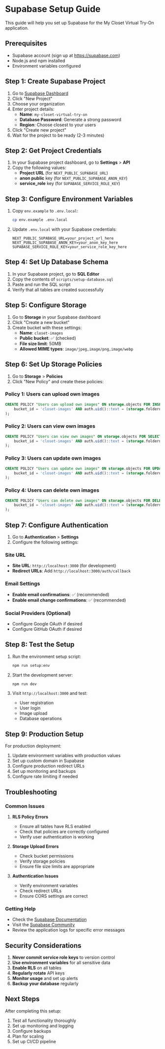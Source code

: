 # Supabase Setup Guide

This guide will help you set up Supabase for the My Closet Virtual Try-On application.

## Prerequisites

- Supabase account (sign up at https://supabase.com)
- Node.js and npm installed
- Environment variables configured

## Step 1: Create Supabase Project

1. Go to [Supabase Dashboard](https://supabase.com/dashboard)
2. Click "New Project"
3. Choose your organization
4. Enter project details:
   - **Name**: `my-closet-virtual-try-on`
   - **Database Password**: Generate a strong password
   - **Region**: Choose closest to your users
5. Click "Create new project"
6. Wait for the project to be ready (2-3 minutes)

## Step 2: Get Project Credentials

1. In your Supabase project dashboard, go to **Settings** > **API**
2. Copy the following values:
   - **Project URL** (for `NEXT_PUBLIC_SUPABASE_URL`)
   - **anon public** key (for `NEXT_PUBLIC_SUPABASE_ANON_KEY`)
   - **service_role** key (for `SUPABASE_SERVICE_ROLE_KEY`)

## Step 3: Configure Environment Variables

1. Copy `env.example` to `.env.local`:
   ```bash
   cp env.example .env.local
   ```

2. Update `.env.local` with your Supabase credentials:
   ```env
   NEXT_PUBLIC_SUPABASE_URL=your_project_url_here
   NEXT_PUBLIC_SUPABASE_ANON_KEY=your_anon_key_here
   SUPABASE_SERVICE_ROLE_KEY=your_service_role_key_here
   ```

## Step 4: Set Up Database Schema

1. In your Supabase project, go to **SQL Editor**
2. Copy the contents of `scripts/setup-database.sql`
3. Paste and run the SQL script
4. Verify that all tables are created successfully

## Step 5: Configure Storage

1. Go to **Storage** in your Supabase dashboard
2. Click "Create a new bucket"
3. Create bucket with these settings:
   - **Name**: `closet-images`
   - **Public bucket**: ✅ (checked)
   - **File size limit**: 50MB
   - **Allowed MIME types**: `image/jpeg,image/png,image/webp`

## Step 6: Set Up Storage Policies

1. Go to **Storage** > **Policies**
2. Click "New Policy" and create these policies:

### Policy 1: Users can upload own images
```sql
CREATE POLICY "Users can upload own images" ON storage.objects FOR INSERT WITH CHECK (
    bucket_id = 'closet-images' AND auth.uid()::text = (storage.foldername(name))[1]
);
```

### Policy 2: Users can view own images
```sql
CREATE POLICY "Users can view own images" ON storage.objects FOR SELECT USING (
    bucket_id = 'closet-images' AND auth.uid()::text = (storage.foldername(name))[1]
);
```

### Policy 3: Users can update own images
```sql
CREATE POLICY "Users can update own images" ON storage.objects FOR UPDATE USING (
    bucket_id = 'closet-images' AND auth.uid()::text = (storage.foldername(name))[1]
);
```

### Policy 4: Users can delete own images
```sql
CREATE POLICY "Users can delete own images" ON storage.objects FOR DELETE USING (
    bucket_id = 'closet-images' AND auth.uid()::text = (storage.foldername(name))[1]
);
```

## Step 7: Configure Authentication

1. Go to **Authentication** > **Settings**
2. Configure the following settings:

### Site URL
- **Site URL**: `http://localhost:3000` (for development)
- **Redirect URLs**: Add `http://localhost:3000/auth/callback`

### Email Settings
- **Enable email confirmations**: ✅ (recommended)
- **Enable email change confirmations**: ✅ (recommended)

### Social Providers (Optional)
- Configure Google OAuth if desired
- Configure GitHub OAuth if desired

## Step 8: Test the Setup

1. Run the environment setup script:
   ```bash
   npm run setup:env
   ```

2. Start the development server:
   ```bash
   npm run dev
   ```

3. Visit `http://localhost:3000` and test:
   - User registration
   - User login
   - Image upload
   - Database operations

## Step 9: Production Setup

For production deployment:

1. Update environment variables with production values
2. Set up custom domain in Supabase
3. Configure production redirect URLs
4. Set up monitoring and backups
5. Configure rate limiting if needed

## Troubleshooting

### Common Issues

1. **RLS Policy Errors**
   - Ensure all tables have RLS enabled
   - Check that policies are correctly configured
   - Verify user authentication is working

2. **Storage Upload Errors**
   - Check bucket permissions
   - Verify storage policies
   - Ensure file size limits are appropriate

3. **Authentication Issues**
   - Verify environment variables
   - Check redirect URLs
   - Ensure CORS settings are correct

### Getting Help

- Check the [Supabase Documentation](https://supabase.com/docs)
- Visit the [Supabase Community](https://github.com/supabase/supabase/discussions)
- Review the application logs for specific error messages

## Security Considerations

1. **Never commit service role keys** to version control
2. **Use environment variables** for all sensitive data
3. **Enable RLS** on all tables
4. **Regularly rotate** API keys
5. **Monitor usage** and set up alerts
6. **Backup your database** regularly

## Next Steps

After completing this setup:

1. Test all functionality thoroughly
2. Set up monitoring and logging
3. Configure backups
4. Plan for scaling
5. Set up CI/CD pipeline
